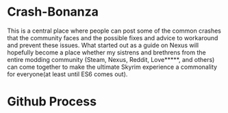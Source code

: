 # Crash-Bonanza
This is a central place where people can post some of the common crashes that the community faces and the possible fixes and advice to workaround and prevent these issues. What started out as a guide on Nexus will hopefully become a place whether my sistrens and brethrens from the entire modding community (Steam, Nexus, Reddit, Love*****, and others) can come together to make the ultimate Skyrim experience a commonality for everyone(at least until ES6 comes out). 
# Github Process

